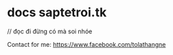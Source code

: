 # docs saptetroi.tk 

// đọc đi đừng có mà soi nhóe



Contact for me: https://www.facebook.com/tolathangne
